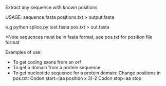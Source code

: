 Extract any sequence with known positions

USAGE: sequence.fasta positions.txt > output.fasta

e.g
python splice.py test.fasta pos.txt > out.fasta 

*Note sequences must be in fasta format, see pos.txt for position file format 

Examples of use:
- To get coding exons from an orf
- To get a domain from a protein sequence
- To get nucleotide sequence for a protein domain:
  Change positions in pos.txt:
  Codon start=(aa position x 3)-2
  Codon stop=aa stop  
